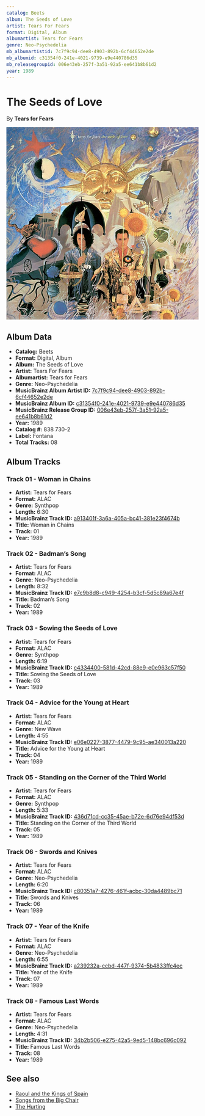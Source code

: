 ```yaml
---
catalog: Beets
album: The Seeds of Love
artist: Tears For Fears
format: Digital, Album
albumartist: Tears for Fears
genre: Neo-Psychedelia
mb_albumartistid: 7c7f9c94-dee8-4903-892b-6cf44652e2de
mb_albumid: c31354f0-241e-4021-9739-e9e440786d35
mb_releasegroupid: 006e43eb-257f-3a51-92a5-ee641b8b61d2
year: 1989
---
```


# The Seeds of Love

By **Tears for Fears**

![](../../assets/beetscovers/Tears_For_Fears-The_Seeds_of_Love.jpg)

## Album Data

- **Catalog:** Beets
- **Format:** Digital, Album
- **Album:** The Seeds of Love
- **Artist:** Tears For Fears
- **Albumartist:** Tears for Fears
- **Genre:** Neo-Psychedelia
- **MusicBrainz Album Artist ID:** [7c7f9c94-dee8-4903-892b-6cf44652e2de](https://musicbrainz.org/artist/7c7f9c94-dee8-4903-892b-6cf44652e2de)
- **MusicBrainz Album ID:** [c31354f0-241e-4021-9739-e9e440786d35](https://musicbrainz.org/release/c31354f0-241e-4021-9739-e9e440786d35)
- **MusicBrainz Release Group ID:** [006e43eb-257f-3a51-92a5-ee641b8b61d2](https://musicbrainz.org/release-group/006e43eb-257f-3a51-92a5-ee641b8b61d2)
- **Year:** 1989
- **Catalog #:** 838 730-2
- **Label:** Fontana
- **Total Tracks:** 08

## Album Tracks

### Track 01 - Woman in Chains

- **Artist:** Tears for Fears
- **Format:** ALAC
- **Genre:** Synthpop
- **Length:** 6:30
- **MusicBrainz Track ID:** [a913401f-3a6a-405a-bc41-381e23f4674b](https://musicbrainz.org/recording/a913401f-3a6a-405a-bc41-381e23f4674b)
- **Title:** Woman in Chains
- **Track:** 01
- **Year:** 1989

### Track 02 - Badman’s Song

- **Artist:** Tears for Fears
- **Format:** ALAC
- **Genre:** Neo-Psychedelia
- **Length:** 8:32
- **MusicBrainz Track ID:** [e7c9b8d8-c949-4254-b3cf-5d5c89a67e4f](https://musicbrainz.org/recording/e7c9b8d8-c949-4254-b3cf-5d5c89a67e4f)
- **Title:** Badman’s Song
- **Track:** 02
- **Year:** 1989

### Track 03 - Sowing the Seeds of Love

- **Artist:** Tears for Fears
- **Format:** ALAC
- **Genre:** Synthpop
- **Length:** 6:19
- **MusicBrainz Track ID:** [c4334400-581d-42cd-88e9-e0e963c57f50](https://musicbrainz.org/recording/c4334400-581d-42cd-88e9-e0e963c57f50)
- **Title:** Sowing the Seeds of Love
- **Track:** 03
- **Year:** 1989

### Track 04 - Advice for the Young at Heart

- **Artist:** Tears for Fears
- **Format:** ALAC
- **Genre:** New Wave
- **Length:** 4:55
- **MusicBrainz Track ID:** [e06e0227-3877-4479-9c95-ae340013a220](https://musicbrainz.org/recording/e06e0227-3877-4479-9c95-ae340013a220)
- **Title:** Advice for the Young at Heart
- **Track:** 04
- **Year:** 1989

### Track 05 - Standing on the Corner of the Third World

- **Artist:** Tears for Fears
- **Format:** ALAC
- **Genre:** Synthpop
- **Length:** 5:33
- **MusicBrainz Track ID:** [436d71cd-cc35-45ae-b72e-6d76e94df53d](https://musicbrainz.org/recording/436d71cd-cc35-45ae-b72e-6d76e94df53d)
- **Title:** Standing on the Corner of the Third World
- **Track:** 05
- **Year:** 1989

### Track 06 - Swords and Knives

- **Artist:** Tears for Fears
- **Format:** ALAC
- **Genre:** Neo-Psychedelia
- **Length:** 6:20
- **MusicBrainz Track ID:** [c80351a7-4276-461f-acbc-30da4489bc71](https://musicbrainz.org/recording/c80351a7-4276-461f-acbc-30da4489bc71)
- **Title:** Swords and Knives
- **Track:** 06
- **Year:** 1989

### Track 07 - Year of the Knife

- **Artist:** Tears for Fears
- **Format:** ALAC
- **Genre:** Neo-Psychedelia
- **Length:** 6:55
- **MusicBrainz Track ID:** [a239232a-ccbd-447f-9374-5b4833ffc4ec](https://musicbrainz.org/recording/a239232a-ccbd-447f-9374-5b4833ffc4ec)
- **Title:** Year of the Knife
- **Track:** 07
- **Year:** 1989

### Track 08 - Famous Last Words

- **Artist:** Tears for Fears
- **Format:** ALAC
- **Genre:** Neo-Psychedelia
- **Length:** 4:31
- **MusicBrainz Track ID:** [34b2b506-e275-42a5-9ed5-148bc696c092](https://musicbrainz.org/recording/34b2b506-e275-42a5-9ed5-148bc696c092)
- **Title:** Famous Last Words
- **Track:** 08
- **Year:** 1989


## See also

- [Raoul and the Kings of Spain](Raoul_and_the_Kings_of_Spain.md)
- [Songs from the Big Chair](Songs_from_the_Big_Chair.md)
- [The Hurting](The_Hurting.md)
